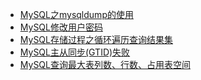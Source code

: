 + [MySQL之mysqldump的使用](notes/mysql/MySQL之mysqldump的使用.md)
+ [MySQL修改用户密码](notes/mysql/mysql修改用户密码.md)
+ [MySQL存储过程之循环遍历查询结果集](notes/mysql/MySQL存储过程之循环遍历查询结果集.md)
+ [MySQL主从同步(GTID)失败](notes/mysql/主从同步(GTID)失败.md)
+ [MySQL查询最大表列数、行数、占用表空间](notes/mysql/MySQL查询最大表列数、行数、占用表空间.md)
